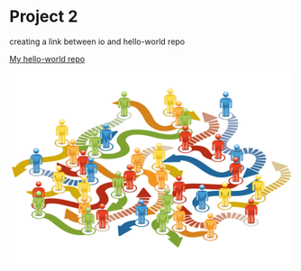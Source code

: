 # Project 2
creating a link between io and hello-world repo

[My hello-world repo](https://github.com/jfukuhar/hello-world)

![Github Completion image](images/Network.png)

